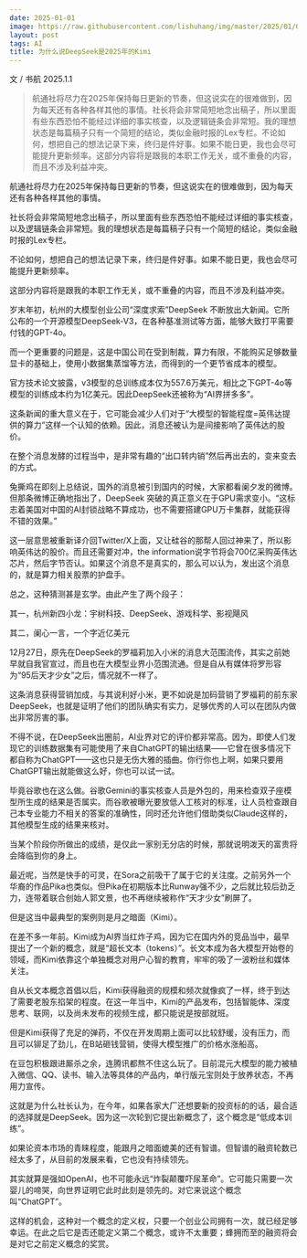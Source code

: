 ```yaml
---
date: 2025-01-01
image: https://raw.githubusercontent.com/lishuhang/img/master/2025/01/01/01.jpg
layout: post
tags: AI
title: 为什么说DeepSeek是2025年的Kimi
---
```


文 / 书航 2025.1.1  

> 航通社将尽力在2025年保持每日更新的节奏，但这说实在的很难做到，因为每天还有各种各样其他的事情。社长将会非常简短地念出稿子，所以里面有些东西恐怕不能经过详细的事实核查，以及逻辑链条会非常短。我的理想状态是每篇稿子只有一个简短的结论，类似金融时报的Lex专栏。不论如何，想把自己的想法记录下来，终归是件好事。如果不能日更，我也会尽可能提升更新频率。这部分内容将是跟我的本职工作无关，或不重叠的内容，而且不涉及利益冲突。

航通社将尽力在2025年保持每日更新的节奏，但这说实在的很难做到，因为每天还有各种各样其他的事情。  

社长将会非常简短地念出稿子，所以里面有些东西恐怕不能经过详细的事实核查，以及逻辑链条会非常短。我的理想状态是每篇稿子只有一个简短的结论，类似金融时报的Lex专栏。  

不论如何，想把自己的想法记录下来，终归是件好事。如果不能日更，我也会尽可能提升更新频率。  

这部分内容将是跟我的本职工作无关，或不重叠的内容，而且不涉及利益冲突。  

岁末年初，杭州的大模型创业公司“深度求索”DeepSeek 不断放出大新闻。它所公布的一个开源模型DeepSeek-V3，在各种基准测试等方面，能够大致打平需要付钱的GPT-4o。  

而一个更重要的问题是，这是中国公司在受到制裁，算力有限，不能购买足够数量显卡的基础上，使用小数据集蒸馏等方法，而得到的一个更节省成本的模型。  

官方技术论文披露，v3模型的总训练成本仅为557.6万美元，相比之下GPT-4o等模型的训练成本约为1亿美元。因此DeepSeek还被称为“AI界拼多多”。  

这条新闻的重大意义在于，它可能会减少人们对于“大模型的智能程度=英伟达提供的算力”这样一个认知的依赖。因此，消息还被认为是间接影响了英伟达的股价。  

在整个消息发酵的过程当中，是非常有趣的“出口转内销”然后再出去的，变来变去的方式。  

兔撕鸡在即刻上总结说，国外的消息被引到国内的时候，大家都看阑夕发的微博。但那条微博正确地指出了，DeepSeek 突破的真正意义在于GPU需求变小。“这标志着美国对中国的AI封锁战略不算成功，也不需要搭建GPU万卡集群，就能获得不错的效果。”  

这一层意思被重新译介回Twitter/X上面，又让硅谷的那帮人回过神来了，所以影响英伟达的股价。而且还需要对冲，the information说字节将会700亿采购英伟达芯片，然后字节否认。如果这个消息不是真实的，那么可以认为，发出这个消息的，就是算力相关股票的护盘手。  

总之，这种猜测甚是玄学。由此产生了两个段子：  

其一，杭州新四小龙：宇树科技、DeepSeek、游戏科学、影视飓风  

其二，阑心一言，一个字近亿美元  

12月27日，原先在DeepSeek的罗福莉加入小米的消息大范围流传，其实之前她早就自我官宣过，而且也在大模型业界小范围流通。但是自从有媒体将罗形容为“95后天才少女”之后，情况就不一样了。  

这条消息获得营销加成，与其说利好小米，更不如说是加码营销了罗福莉的前东家DeepSeek，也就是证明了他们的团队确实有实力，足够优秀的人可以在团队内做出非常厉害的事。  

不得不说，在DeepSeek出圈前，AI业界对它的评价都非常高。因为，即使人们发现它的训练数据集有可能使用了来自ChatGPT的输出结果——它曾在很多情况下都自称为ChatGPT——这也只是无伤大雅的插曲。你行你也上啊，如果只要用ChatGPT输出就能做这么好，你也可以试一试。  

毕竟谷歌也在这么做。谷歌Gemini的事实核查人员是外包的，用来检查双子座模型所生成的结果是否属实。而谷歌被曝光要放低人工核对的标准，让人员检查跟自己本专业能力不相关的答案的准确性，同时还允许他们借助类似Claude这样的，其他模型生成的结果来核对。  

当某个阶段你所做出的成绩，是仅此一家别无分店的时候，那就说明泼天的富贵将会降临到你的身上。  

最近呢，当然是快手的可灵，在Sora之前吸干了属于它的关注度。之前另外一个华裔的作品Pika也类似。但Pika在初期版本比Runway强不少，之后就比较后劲乏力，连带着联合创始人郭文景，也不再继续被称作“天才少女”刷屏了。  

但是这当中最典型的案例则是月之暗面（Kimi）。  

在差不多一年前。Kimi成为AI界当红炸子鸡，因为它在国内外的竞品当中，最早提出了一个新的概念，就是“超长文本（tokens）”。长文本成为各大模型开始卷的领域，而Kimi依靠这个单独概念对用户心智的教育，牢牢的吸了一波粉丝和媒体关注。  

自从长文本概念首倡以后，Kimi获得融资的规模和频次就像疯了一样，终于到达了需要老股东掐架的程度。在这一年当中，Kimi的产品发布，包括智能体、深度思考、联网，以及尚未发布的视频生成，都只能说是按部就班。  

但是Kimi获得了充足的弹药，不仅在开发周期上面可以比较舒缓，没有压力，而且可以铆足了劲儿，在B站砸钱营销，使得大模型推广的价格水涨船高。  

在豆包积极跟进厮杀之余，连腾讯都熬不住这么玩了。目前混元大模型的能力被植入微信、QQ、读书、输入法等具体的产品内，单行版元宝则处于放养状态，不再用力宣传。  

这就是为什么社长认为，在今年，如果各家大厂还想要新的投资标的的话，最合适的选择就是DeepSeek。因为这一次轮到它提出新概念了，这个概念是“低成本训练”。  

如果论资本市场的青睐程度，能跟月之暗面媲美的还有智谱。但智谱的融资轮数已经太多了，从目前的发展来看，它也没有持续领先。  

其实就算是强如OpenAI，也不可能永远“炸裂颠覆吓尿革命”。它可能只需要一次婴儿的啼哭，向世界证明它此时此刻是领先的。对它来说这个概念叫“ChatGPT”。  

这样的机会，这种对一个概念的定义权，只要一个创业公司拥有一次，就已经足够幸运。在此之后它是否还能定义第二个概念，或许不太重要；蜂拥而至的融资将会是对它之前定义概念的奖赏。